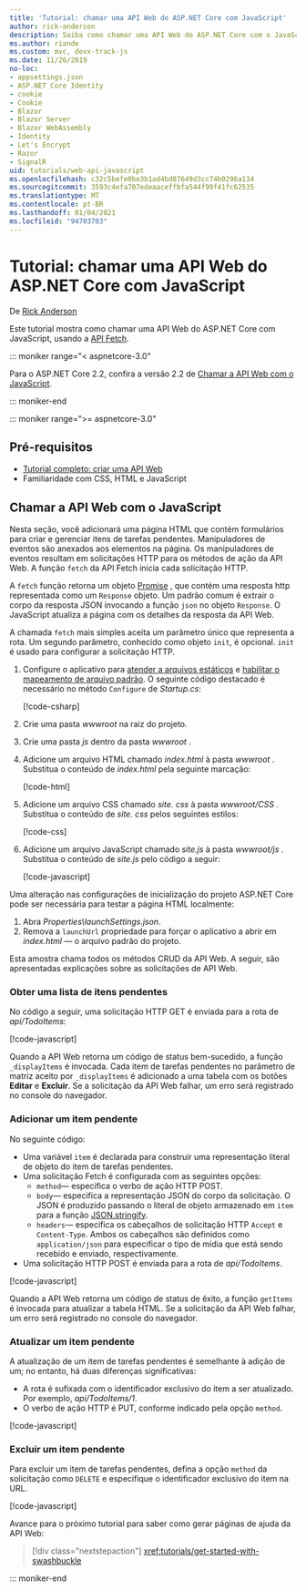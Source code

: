 ```yaml
---
title: 'Tutorial: chamar uma API Web do ASP.NET Core com JavaScript'
author: rick-anderson
description: Saiba como chamar uma API Web do ASP.NET Core com o JavaScript.
ms.author: riande
ms.custom: mvc, devx-track-js
ms.date: 11/26/2019
no-loc:
- appsettings.json
- ASP.NET Core Identity
- cookie
- Cookie
- Blazor
- Blazor Server
- Blazor WebAssembly
- Identity
- Let's Encrypt
- Razor
- SignalR
uid: tutorials/web-api-javascript
ms.openlocfilehash: c32c5befe0be3b1ad4bd87649d3cc74b0296a134
ms.sourcegitcommit: 3593c4efa707edeaaceffbfa544f99f41fc62535
ms.translationtype: MT
ms.contentlocale: pt-BR
ms.lasthandoff: 01/04/2021
ms.locfileid: "94703703"
---
```

# <a name="tutorial-call-an-aspnet-core-web-api-with-javascript"></a>Tutorial: chamar uma API Web do ASP.NET Core com JavaScript

De [Rick Anderson](https://twitter.com/RickAndMSFT)

Este tutorial mostra como chamar uma API Web do ASP.NET Core com JavaScript, usando a [API Fetch](https://developer.mozilla.org/docs/Web/API/Fetch_API).

::: moniker range="< aspnetcore-3.0"

Para o ASP.NET Core 2.2, confira a versão 2.2 de [Chamar a API Web com o JavaScript](xref:tutorials/first-web-api#call-the-web-api-with-javascript).

::: moniker-end

::: moniker range=">= aspnetcore-3.0"

## <a name="prerequisites"></a>Pré-requisitos

* [Tutorial completo: criar uma API Web](xref:tutorials/first-web-api)
* Familiaridade com CSS, HTML e JavaScript

## <a name="call-the-web-api-with-javascript"></a>Chamar a API Web com o JavaScript

Nesta seção, você adicionará uma página HTML que contém formulários para criar e gerenciar itens de tarefas pendentes. Manipuladores de eventos são anexados aos elementos na página. Os manipuladores de eventos resultam em solicitações HTTP para os métodos de ação da API Web. A função `fetch` da API Fetch inicia cada solicitação HTTP.

A `fetch` função retorna um objeto [Promise](https://developer.mozilla.org/docs/Web/JavaScript/Reference/Global_Objects/Promise) , que contém uma resposta http representada como um `Response` objeto. Um padrão comum é extrair o corpo da resposta JSON invocando a função `json` no objeto `Response`. O JavaScript atualiza a página com os detalhes da resposta da API Web.

A chamada `fetch` mais simples aceita um parâmetro único que representa a rota. Um segundo parâmetro, conhecido como objeto `init`, é opcional. `init` é usado para configurar a solicitação HTTP.

1. Configure o aplicativo para [atender a arquivos estáticos](/dotnet/api/microsoft.aspnetcore.builder.staticfileextensions.usestaticfiles#Microsoft_AspNetCore_Builder_StaticFileExtensions_UseStaticFiles_Microsoft_AspNetCore_Builder_IApplicationBuilder_) e [habilitar o mapeamento de arquivo padrão](/dotnet/api/microsoft.aspnetcore.builder.defaultfilesextensions.usedefaultfiles#Microsoft_AspNetCore_Builder_DefaultFilesExtensions_UseDefaultFiles_Microsoft_AspNetCore_Builder_IApplicationBuilder_). O seguinte código destacado é necessário no método `Configure` de *Startup.cs*:

    [!code-csharp[](first-web-api/samples/3.0/TodoApi/StartupJavaScript.cs?highlight=8-9&name=snippet_configure)]

1. Crie uma pasta *wwwroot* na raiz do projeto.

1. Crie uma pasta *js* dentro da pasta *wwwroot* .

1. Adicione um arquivo HTML chamado *index.html* à pasta *wwwroot* . Substitua o conteúdo de *index.html* pela seguinte marcação:

    [!code-html[](first-web-api/samples/3.0/TodoApi/wwwroot/index.html)]

1. Adicione um arquivo CSS chamado *site. css* à pasta *wwwroot/CSS* . Substitua o conteúdo de *site. css* pelos seguintes estilos:

    [!code-css[](first-web-api/samples/3.0/TodoApi/wwwroot/css/site.css)]

1. Adicione um arquivo JavaScript chamado *site.js* à pasta *wwwroot/js* . Substitua o conteúdo de *site.js* pelo código a seguir:

    [!code-javascript[](first-web-api/samples/3.0/TodoApi/wwwroot/js/site.js?name=snippet_SiteJs)]

Uma alteração nas configurações de inicialização do projeto ASP.NET Core pode ser necessária para testar a página HTML localmente:

1. Abra *Properties\launchSettings.json*.
1. Remova a `launchUrl` propriedade para forçar o aplicativo a abrir em *index.html* &mdash; o arquivo padrão do projeto.

Esta amostra chama todos os métodos CRUD da API Web. A seguir, são apresentadas explicações sobre as solicitações de API Web.

### <a name="get-a-list-of-to-do-items"></a>Obter uma lista de itens pendentes

No código a seguir, uma solicitação HTTP GET é enviada para a rota de *api/TodoItems*:

[!code-javascript[](first-web-api/samples/3.0/TodoApi/wwwroot/js/site.js?name=snippet_GetItems)]

Quando a API Web retorna um código de status bem-sucedido, a função `_displayItems` é invocada. Cada item de tarefas pendentes no parâmetro de matriz aceito por `_displayItems` é adicionado a uma tabela com os botões **Editar** e **Excluir**. Se a solicitação da API Web falhar, um erro será registrado no console do navegador.

### <a name="add-a-to-do-item"></a>Adicionar um item pendente

No seguinte código:

* Uma variável `item` é declarada para construir uma representação literal de objeto do item de tarefas pendentes.
* Uma solicitação Fetch é configurada com as seguintes opções:
  * `method`&mdash; especifica o verbo de ação HTTP POST.
  * `body`&mdash; especifica a representação JSON do corpo da solicitação. O JSON é produzido passando o literal de objeto armazenado em `item` para a função [JSON.stringify](https://developer.mozilla.org/docs/Web/JavaScript/Reference/Global_Objects/JSON/stringify).
  * `headers`&mdash; especifica os cabeçalhos de solicitação HTTP `Accept` e `Content-Type`. Ambos os cabeçalhos são definidos como `application/json` para especificar o tipo de mídia que está sendo recebido e enviado, respectivamente.
* Uma solicitação HTTP POST é enviada para a rota de *api/TodoItems*.

[!code-javascript[](first-web-api/samples/3.0/TodoApi/wwwroot/js/site.js?name=snippet_AddItem)]

Quando a API Web retorna um código de status de êxito, a função `getItems` é invocada para atualizar a tabela HTML. Se a solicitação da API Web falhar, um erro será registrado no console do navegador.

### <a name="update-a-to-do-item"></a>Atualizar um item pendente

A atualização de um item de tarefas pendentes é semelhante à adição de um; no entanto, há duas diferenças significativas:

* A rota é sufixada com o identificador exclusivo do item a ser atualizado. Por exemplo, *api/TodoItems/1*.
* O verbo de ação HTTP é PUT, conforme indicado pela opção `method`.

[!code-javascript[](first-web-api/samples/3.0/TodoApi/wwwroot/js/site.js?name=snippet_UpdateItem)]

### <a name="delete-a-to-do-item"></a>Excluir um item pendente

Para excluir um item de tarefas pendentes, defina a opção `method` da solicitação como `DELETE` e especifique o identificador exclusivo do item na URL.

[!code-javascript[](first-web-api/samples/3.0/TodoApi/wwwroot/js/site.js?name=snippet_DeleteItem)]

Avance para o próximo tutorial para saber como gerar páginas de ajuda da API Web:

> [!div class="nextstepaction"]
> <xref:tutorials/get-started-with-swashbuckle>

::: moniker-end
